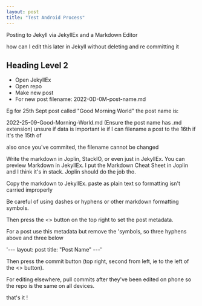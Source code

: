 ```yaml
---
layout: post
title: "Test Android Process"
---
```


Posting to Jekyll via JekyllEx and a Markdown Editor 

how can I edit this later in Jekyll without deleting and re committing it 

## Heading Level 2

- Open JekyllEx
- Open repo
- Make new post
- For new post filename:
2022-0D-0M-post-name.md

Eg for 25th Sept post called "Good Morning World" the post name is:

2022-25-09-Good-Morning-World.md
(Ensure the post name has .md extension)
unsure if data is important ie if I can filename a post to the 16th if it's the 15th of

also once you've commited, the filename cannot be changed

Write the markdown in Joplin, StackIO, or even just in JekyllEx. You can preview Markdown in JekyllEx.
I put the Markdown Cheat Sheet in Joplin and I think it's in stack. Joplin should do the job tho.

Copy the markdown to JekyllEx. paste as plain text so formatting isn't carried improperly 

Be careful of using dashes or hyphens or other markdown formatting symbols.

Then press the <> button on the top right to set the post metadata.

For a post use this metadata but remove the 'symbols, so three hyphens above and three below

'---
layout: post
title: "Post Name"
---'

Then press the commit button (top right, second from left, ie to the left of the <> button). 

For editing elsewhere, pull commits after they've been edited on phone so the repo is the same on all devices.

that's it !

